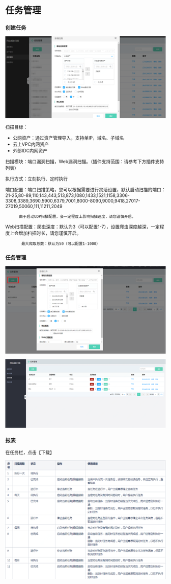 # 任务管理

### 创建任务

  ![](../../../../image/Website-Threat-Inspector/wts-rwgl-01.png)

扫描目标：
- 公网资产：通过资产管理导入，支持单IP，域名、子域名 
- 云上VPC内网资产
- 外部IDC内网资产

扫描模块：端口漏洞扫描，Web漏洞扫描。（插件支持范围：请参考下方插件支持列表） 

执行方式：立刻执行、定时执行  

端口配置：端口扫描策略，您可以根据需要进行灵活设置，默认启动扫描的端口：21-25,80-89,110,143,443,513,873,1080,1433,1521,1158,3306-3308,3389,3690,5900,6379,7001,8000-8090,9000,9418,27017-27019,50060,111,11211,2049  

          由于启动UDP扫描配置，会一定程度上影响扫描速度，请您谨慎开启。  

Web扫描配置：爬虫深度：默认为3（可以配置1-7），设置爬虫深度越深，一定程度上会增加扫描时长，请您谨慎开启。   

           最大爬取总数：默认为50（可以配置1-1000）  



### 任务管理

  ![](../../../../image/Website-Threat-Inspector/webscan-task.png)

  ![](../../../../image/Website-Threat-Inspector/webscan-task2.png)


### 报表

在任务栏，点击【下载】

  ![](../../../../image/Website-Threat-Inspector/webscan-task3.png)

